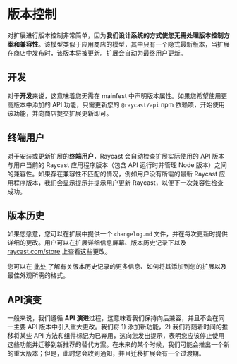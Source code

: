 # 版本控制

对扩展进行版本控制非常简单，因为**我们设计系统的方式使您无需处理版本控制方案和兼容性**。该模型类似于应用商店的模型，其中只有一个隐式最新版本，当扩展在商店中发布时，该版本将被更新。扩展会自动为最终用户更新。

## 开发

对于**开发**来说，这意味着您无需在 mainfest 中声明版本属性。如果您希望使用更高版本中添加的 API 功能，只需更新您的 `@raycast/api` npm 依赖项，开始使用该功能，并向商店提交扩展更新即可。

## 终端用户

对于安装或更新扩展的**终端用户**，Raycast 会自动检查扩展实际使用的 API 版本与用户当前的 Raycast 应用程序版本（包含 API 运行时并管理 Node 版本）之间的兼容性。如果存在兼容性不匹配的情况，例如用户没有所需的最新 Raycast 应用程序版本，我们会显示提示并提示用户更新 Raycast，以便下一次兼容性检查成功。

## 版本历史

如果您愿意，您可以在扩展中提供一个 `changelog.md` 文件，并在每次更新时提供详细的更改。用户可以在扩展详细信息屏幕、版本历史记录下以及 [raycast.com/store](https://raycast.com/store) 上查看这些更改。

您可以在 [此处](https://developers.raycast.com/basics/prepare-an-extension-for-store#version-history) 了解有关版本历史记录的更多信息、如何将其添加到您的扩展以及最佳外观所需的格式。

## API演变

一般来说，我们遵循 **API 演进**过程，这意味着我们保持向后兼容，并且不会在同一主要 API 版本中引入重大更改。我们将 1) 添加新功能，2) 我们将随着时间的推移将某些 API 方法和组件标记为已弃用，这向您发出提示，表明您应该停止使用这些功能并迁移到新推荐的替代方案。在未来的某个时候，我们可能会推出一个新的重大版本；但是，此时您会收到通知，并且迁移扩展会有一个过渡期。
